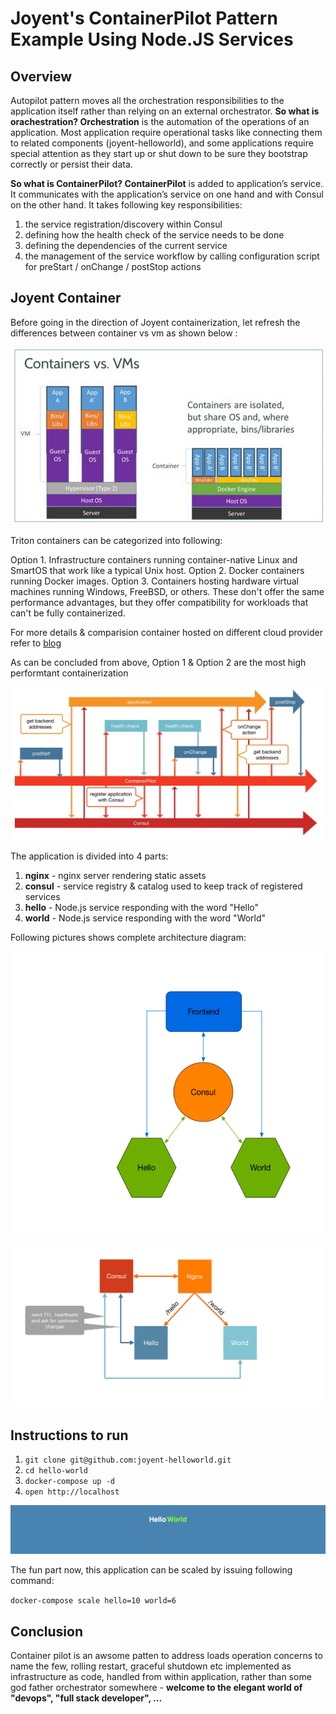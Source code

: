 # Joyent's ContainerPilot Pattern Example Using Node.JS Services

## Overview

Autopilot pattern moves all the orchestration responsibilities to the application itself rather than relying on an external orchestrator. **So what is orachestration? Orchestration** is the automation of the operations of an application. Most application require operational tasks like connecting them to related components (joyent-helloworld), and some applications require special attention as they start up or shut down to be sure they bootstrap correctly or persist their data.

**So what is ContainerPilot? ContainerPilot** is added to application’s service. It communicates with the application’s service on one hand and with Consul on the other hand. It takes following key responsibilities:
1. the service registration/discovery within Consul
2. defining how the health check of the service needs to be done
3. defining the dependencies of the current service
4. the management of the service workflow by calling configuration script for preStart / onChange / postStop actions

## Joyent Container

Before going in the direction of Joyent containerization, let refresh the differences between container vs vm as shown below :

![Container](JoyentContainer.png)


Triton containers can be categorized into following:

Option 1. Infrastructure containers running container-native Linux and SmartOS that work like a typical Unix host.
Option 2. Docker containers running Docker images.
Option 3. Containers hosting hardware virtual machines running Windows, FreeBSD, or others. These don't offer the same performance advantages, but they offer compatibility for workloads that can't be fully containerized.

For more details & comparision container hosted on different cloud provider refer to [blog](https://www.joyent.com/blog/understanding-triton-containers)

As can be concluded from above, Option 1 & Option 2 are the most high performtant containerization


![Container Piolot](ContainerPilot.jpg)

The application is divided into 4 parts:

1. **nginx** - nginx server rendering static assets
2. **consul** - service registry & catalog used to keep track of registered services
3. **hello** - Node.js service responding with the word "Hello"
4. **world** - Node.js service responding with the word "World"

Following pictures shows complete architecture diagram:

![HelloWorld](hello-world.png)


![Joyent Arch Diagram](joyent-arch-diagram.jpg)

## Instructions to run

1. `git clone git@github.com:joyent-helloworld.git`
2. `cd hello-world`
3. `docker-compose up -d`
4. `open http://localhost`

![HelloWorld](HelloWorld.png)

The fun part now, this application can be scaled by issuing following command:

`docker-compose scale hello=10 world=6`

## Conclusion
Container pilot is an awsome patten to address loads operation concerns to name the few, rolling restart, graceful shutdown etc implemented as infrastructure as code, handled from within application, rather than some god father orchestrator somewhere - **welcome to the elegant world of "devops", "full stack developer", ...**
